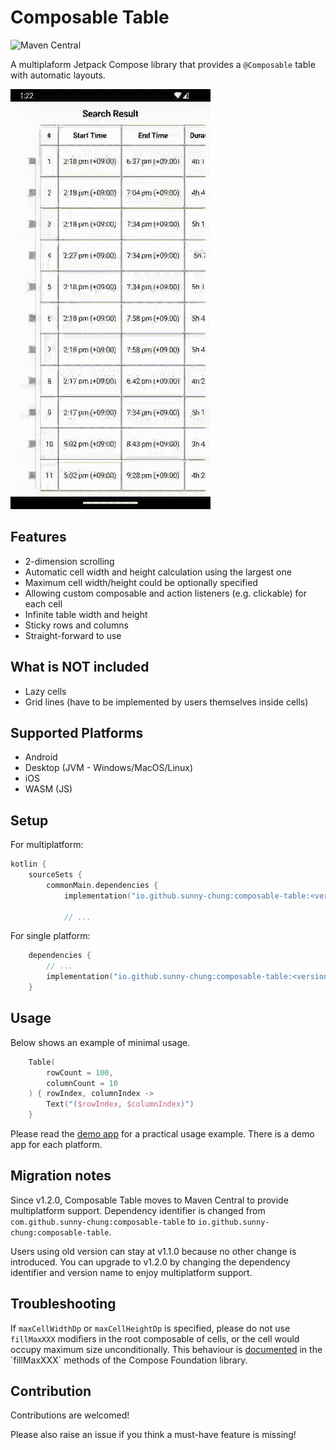 # Composable Table

![Maven Central](https://img.shields.io/maven-central/v/io.github.sunny-chung/composable-table)

A multiplaform Jetpack Compose library that provides a `@Composable` table
with automatic layouts.

![Demo Video](media/composable-table-demo.gif)

## Features
- 2-dimension scrolling
- Automatic cell width and height calculation using the largest one
- Maximum cell width/height could be optionally specified 
- Allowing custom composable and action listeners (e.g. clickable) for each cell
- Infinite table width and height
- Sticky rows and columns
- Straight-forward to use

## What is NOT included
- Lazy cells
- Grid lines (have to be implemented by users themselves inside cells)

## Supported Platforms
- Android
- Desktop (JVM - Windows/MacOS/Linux)
- iOS
- WASM (JS)

## Setup

For multiplatform:
```kotlin
kotlin {
    sourceSets {
        commonMain.dependencies {
            implementation("io.github.sunny-chung:composable-table:<version>")
            
            // ...
```

For single platform:
```kotlin
    dependencies {
        // ...
        implementation("io.github.sunny-chung:composable-table:<version>")
    }
```

## Usage
Below shows an example of minimal usage.
```kotlin
    Table(
        rowCount = 100,
        columnCount = 10
    ) { rowIndex, columnIndex ->
        Text("($rowIndex, $columnIndex)")
    }
```

Please read the [demo app](demo/multiplatform-app/shared/src/commonMain/kotlin/com/sunnychung/lib/android/composabletable/demo/ux/AppView.kt) for a practical usage example.
There is a demo app for each platform.

## Migration notes
Since v1.2.0, Composable Table moves to Maven Central to provide multiplatform support.
Dependency identifier is changed from `com.github.sunny-chung:composable-table` to
`io.github.sunny-chung:composable-table`.

Users using old version can stay at v1.1.0 because no other change is introduced. You can upgrade to
v1.2.0 by changing the dependency identifier and version name to enjoy multiplatform support.

## Troubleshooting

If `maxCellWidthDp` or `maxCellHeightDp` is specified, please do not use `fillMaxXXX` modifiers
in the root composable of cells, or the cell would occupy maximum size unconditionally.
This behaviour is [documented](https://developer.android.com/reference/kotlin/androidx/compose/ui/Modifier#(androidx.compose.ui.Modifier).fillMaxWidth(kotlin.Float)) in the `fillMaxXXX` methods of the Compose Foundation library.

## Contribution
Contributions are welcomed!

Please also raise an issue if you think a must-have feature is missing!
